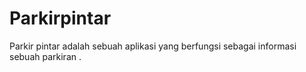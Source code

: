 # Parkirpintar
Parkir pintar adalah sebuah aplikasi yang berfungsi sebagai informasi sebuah parkiran .
